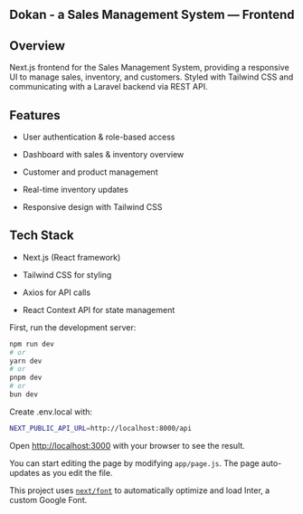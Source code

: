 
## Dokan -  a Sales Management System — Frontend

## Overview
Next.js frontend for the Sales Management System, providing a responsive UI to manage sales, inventory, and customers. Styled with Tailwind CSS and communicating with a Laravel backend via REST API.


## Features
- User authentication & role-based access

- Dashboard with sales & inventory overview

- Customer and product management

- Real-time inventory updates

- Responsive design with Tailwind CSS

## Tech Stack
- Next.js (React framework)

- Tailwind CSS for styling

- Axios for API calls

- React Context API for state management

First, run the development server:

```bash
npm run dev
# or
yarn dev
# or
pnpm dev
# or
bun dev
```
Create .env.local with:
```bash
NEXT_PUBLIC_API_URL=http://localhost:8000/api
```

Open [http://localhost:3000](http://localhost:3000) with your browser to see the result.

You can start editing the page by modifying `app/page.js`. The page auto-updates as you edit the file.

This project uses [`next/font`](https://nextjs.org/docs/basic-features/font-optimization) to automatically optimize and load Inter, a custom Google Font.
